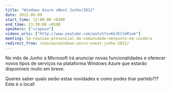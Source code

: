 ```yaml
---
title: "Windows Azure vNext Junho/2012"
date: 2012-06-09
start_time: 12:00:00 +0100
end_time: 13:30:00 +0100
speakers: ["vraposo"]
videos_urls: ["http://www.youtube.com/watch?v=6kJE1lmRiwk"]
meeting: 5a-reuniao-presencial-da-comunidade-netponto-em-coimbra
redirect_from: /sessao/windows-azure-vnext-junho-2012/
---
```

No mês de Junho a Microsoft irá anunciar novas funcionalidades e oferecer novos tipos de serviços na plataforma Windows Azure que estarão disponíveis muito em breve.

Queres saber quais serão estas novidades e como podes tirar partido?!? Este é o local!

